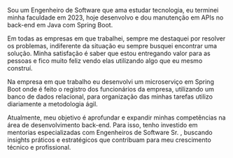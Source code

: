 Sou um Engenheiro de Software que ama estudar tecnologia, 
eu terminei minha faculdade em 2023, hoje desenvolvo e dou manutenção em APIs no back-end em Java com Spring Boot.

Em todas as empresas em que trabalhei, sempre me destaquei por resolver os problemas,
indiferente da situação eu sempre busquei encontrar uma solução. Minha satisfação é saber que estou
entregando valor para as pessoas e fico muito feliz vendo elas utilizando algo que eu mesmo construí.

Na empresa em que trabalho eu desenvolvi um microserviço em Spring Boot onde é feito o registro dos funcionários da empresa, 
utilizando um banco de dados relacional, para organização das minhas tarefas utilizo diariamente a metodologia ágil.

Atualmente, meu objetivo é aprofundar e expandir minhas competências na área de desenvolvimento back-end. Para isso,
tenho investido em mentorias especializadas com Engenheiros de Software Sr. , 
buscando insights práticos e estratégicos que contribuam para meu crescimento técnico e profissional.

